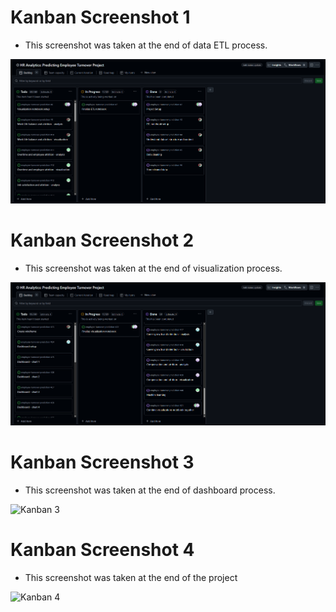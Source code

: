 # Kanban Screenshot 1

- This screenshot was taken at the end of data ETL process.
  <br>

![Kanban 1](Images\kanban1.png)

# Kanban Screenshot 2

- This screenshot was taken at the end of visualization process.
  <br>

![Kanban 2](Images\kanban2.png)

# Kanban Screenshot 3

- This screenshot was taken at the end of dashboard process.
  <br>

![Kanban 3]()

# Kanban Screenshot 4

- This screenshot was taken at the end of the project
  <br>

![Kanban 4]()
